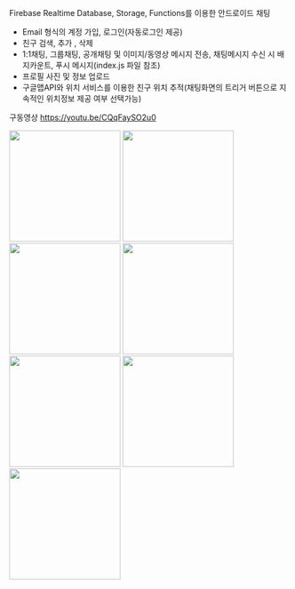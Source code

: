

Firebase Realtime Database, Storage, Functions를 이용한 안드로이드 채팅

- Email 형식의 계정 가입, 로그인(자동로그인 제공)
- 친구 검색, 추가 , 삭제
- 1:1채팅, 그룹채팅, 공개채팅 및 이미지/동영상 메시지 전송, 채팅메시지 수신 시 배지카운트, 푸시 메시지(index.js 파일 참조)
- 프로필 사진 및 정보 업로드
- 구글맵API와 위치 서비스를 이용한 친구 위치 추적(채팅화면의 트리거 버튼으로 지속적인 위치정보 제공 여부 선택가능)


구동영상
https://youtu.be/CQqFaySO2u0


<div>
  <img width="200" src="https://user-images.githubusercontent.com/28755528/40968144-c8ee476e-68ef-11e8-9ece-8e3fe3746ea9.png">
  <img width="200" src="https://user-images.githubusercontent.com/28755528/40969148-25338802-68f2-11e8-83a8-05f46f3d2fae.png">
  <img width="200" src="https://user-images.githubusercontent.com/28755528/40969176-2f5c4c60-68f2-11e8-8c08-1a149a9d4b3c.png">
  <img width="200" src="https://user-images.githubusercontent.com/28755528/40969188-389ba924-68f2-11e8-9155-728a70a24145.png">
  <img width="200" src="https://user-images.githubusercontent.com/28755528/40969253-5f6a1e6e-68f2-11e8-9b77-a7f9d8565783.png">
  <img width="200" src="https://user-images.githubusercontent.com/28755528/40969277-7447140e-68f2-11e8-9faa-158e27c6adb3.png">
  <img width="200" src="https://user-images.githubusercontent.com/28755528/40969288-7b92ed64-68f2-11e8-8a45-df21bb6dcd25.png">
</div>  


